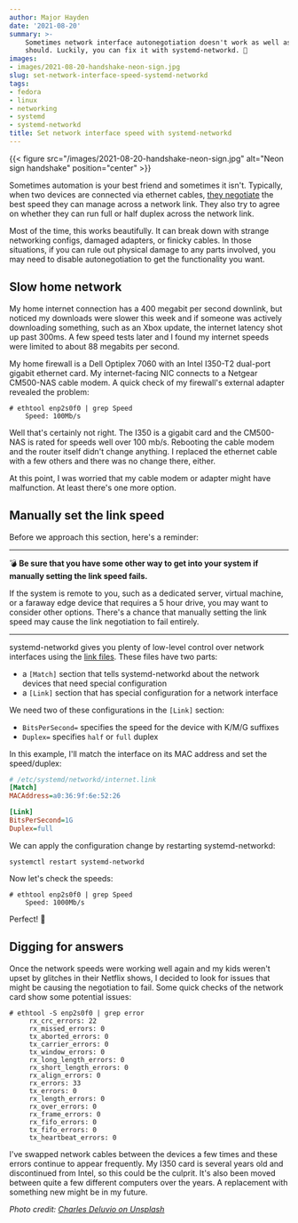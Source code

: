 ```yaml
---
author: Major Hayden
date: '2021-08-20'
summary: >-
    Sometimes network interface autonegotiation doesn't work as well as it
    should. Luckily, you can fix it with systemd-networkd. 🔧
images:
- images/2021-08-20-handshake-neon-sign.jpg
slug: set-network-interface-speed-systemd-networkd
tags:
- fedora
- linux
- networking
- systemd
- systemd-networkd
title: Set network interface speed with systemd-networkd
---
```


{{< figure src="/images/2021-08-20-handshake-neon-sign.jpg" alt="Neon sign handshake" position="center" >}}

Sometimes automation is your best friend and sometimes it isn't. Typically, when
two devices are connected via ethernet cables, [they negotiate] the best speed
they can manage across a network link. They also try to agree on whether they
can run full or half duplex across the network link.

Most of the time, this works beautifully. It can break down with strange
networking configs, damaged adapters, or finicky cables. In those situations, if
you can rule out physical damage to any parts involved, you may need to disable
autonegotiation to get the functionality you want.

[they negotiate]: https://en.wikipedia.org/wiki/Autonegotiation

## Slow home network

My home internet connection has a 400 megabit per second downlink, but noticed
my downloads were slower this week and if someone was actively downloading
something, such as an Xbox update, the internet latency shot up past 300ms. A
few speed tests later and I found my internet speeds were limited to about 88
megabits per second.

My home firewall is a Dell Optiplex 7060 with an Intel I350-T2 dual-port gigabit
ethernet card. My internet-facing NIC connects to a Netgear CM500-NAS cable
modem. A quick check of my firewall's external adapter revealed the problem:

```console
# ethtool enp2s0f0 | grep Speed
	Speed: 100Mb/s
```

Well that's certainly not right. The I350 is a gigabit card and the CM500-NAS is
rated for speeds well over 100 mb/s. Rebooting the cable modem and the router
itself didn't change anything. I replaced the ethernet cable with a few others
and there was no change there, either.

At this point, I was worried that my cable modem or adapter might have
malfunction. At least there's one more option.

## Manually set the link speed

Before we approach this section, here's a reminder:

----

💣 **Be sure that you have some other way to get into your system if manually
setting the link speed fails.**

If the system is remote to you, such as a dedicated server, virtual machine, or
a faraway edge device that requires a 5 hour drive, you may want to consider
other options. There's a chance that manually setting the link speed may cause
the link negotiation to fail entirely.

----

systemd-networkd gives you plenty of low-level control over network interfaces
using the [link files]. These files have two parts:

* a `[Match]` section that tells systemd-networkd about the network devices that
    need special configuration
* a `[Link]` section that has special configuration for a network interface

We need two of these configurations in the `[Link]` section:

* `BitsPerSecond=` specifies the speed for the device with K/M/G suffixes
* `Duplex=` specifies `half` or `full` duplex

In this example, I'll match the interface on its MAC address and set the
speed/duplex:

```ini
# /etc/systemd/networkd/internet.link
[Match]
MACAddress=a0:36:9f:6e:52:26

[Link]
BitsPerSecond=1G
Duplex=full
```

We can apply the configuration change by restarting systemd-networkd:

```console
systemctl restart systemd-networkd
```

Now let's check the speeds:

```console
# ethtool enp2s0f0 | grep Speed
	Speed: 1000Mb/s
```

Perfect! 🎉

## Digging for answers

Once the network speeds were working well again and my kids weren't upset by
glitches in their Netflix shows, I decided to look for issues that might be
causing the negotiation to fail. Some quick checks of the network card show some
potential issues:

```console
# ethtool -S enp2s0f0 | grep error
     rx_crc_errors: 22
     rx_missed_errors: 0
     tx_aborted_errors: 0
     tx_carrier_errors: 0
     tx_window_errors: 0
     rx_long_length_errors: 0
     rx_short_length_errors: 0
     rx_align_errors: 0
     rx_errors: 33
     tx_errors: 0
     rx_length_errors: 0
     rx_over_errors: 0
     rx_frame_errors: 0
     rx_fifo_errors: 0
     tx_fifo_errors: 0
     tx_heartbeat_errors: 0
```

I've swapped network cables between the devices a few times and these errors
continue to appear frequently. My I350 card is several years old and
discontinued from Intel, so this could be the culprit. It's also been moved
between quite a few different computers over the years. A replacement with
something new might be in my future.

[link files]: https://www.freedesktop.org/software/systemd/man/systemd.link.html

*Photo credit: [Charles Deluvio on Unsplash](https://unsplash.com/photos/AT5vuPoi8vc)*
